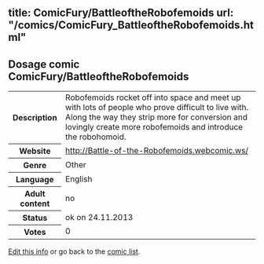 title: ComicFury/BattleoftheRobofemoids
url: "/comics/ComicFury_BattleoftheRobofemoids.html"
---
Dosage comic ComicFury/BattleoftheRobofemoids
-----------------------------------------

<p id="msg"></p>
<script type="text/javascript">
if (window.location.search === '?edit_info_mail=sent_ok') {
  var elem = document.getElementById("msg");
  elem.innerHTML = 'Edited information sucessfully sent for review, which is usually done daily. Thanks!';
  elem.className = 'ok';
}
</script>
<table class="comicinfo">
<tr>
<th>Description</th><td>Robofemoids rocket off into space and meet up with lots of people who prove difficult to live with. Along the way they strip more for conversion and lovingly create more robofemoids and introduce the robohomoid.</td>
</tr>
<tr>
<th>Website</th><td><a href="http://Battle-of-the-Robofemoids.webcomic.ws/">http://Battle-of-the-Robofemoids.webcomic.ws/</a></td>
</tr>
<tr>
<th>Genre</th><td>Other</td>
</tr>
<tr>
<th>Language</th><td>English</td>
</tr>
<tr>
<th>Adult content</th><td>no</td>
</tr>
<tr>
<th>Status</th><td>ok on 24.11.2013</td>
</tr>
<tr>
<th>Votes</th><td>0</td>
</tr>
</table>

[Edit this info](ComicFury_BattleoftheRobofemoids_edit.html) or go back to the [comic list](../comic-index.html).
